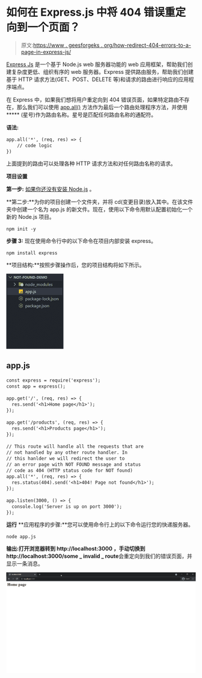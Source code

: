 # 如何在 Express.js 中将 404 错误重定向到一个页面？

> 原文:[https://www . geesforgeks . org/how-redirect-404-errors-to-a-page-in-express-js/](https://www.geeksforgeeks.org/how-to-redirect-404-errors-to-a-page-in-express-js/)

[Express Js](https://www.geeksforgeeks.org/introduction-to-express/) 是一个基于 Node.js web 服务器功能的 web 应用框架，帮助我们创建复杂度更低、组织有序的 web 服务器。Express 提供路由服务，帮助我们创建基于 HTTP 请求方法(GET、POST、DELETE 等)和请求的路由进行响应的应用程序端点。

在 Express 中，如果我们想将用户重定向到 404 错误页面，如果特定路由不存在，那么我们可以使用 [app.all()](https://www.geeksforgeeks.org/express-js-app-all-function/) 方法作为最后一个路由处理程序方法，并使用 ***** (星号)作为路由名称。星号是匹配任何路由名称的通配符。

**语法:**

```
app.all('*', (req, res) => {
    // code logic
})
```

上面提到的路由可以处理各种 HTTP 请求方法和对任何路由名称的请求。

**项目设置**

**第一步:** [如果你还没有安装 Node.js](https://www.geeksforgeeks.org/installation-of-node-js-on-windows/) 。

**第二步:**为你的项目创建一个文件夹，并将 cd(变更目录)放入其中。在该文件夹中创建一个名为 app.js 的新文件。现在，使用以下命令用默认配置初始化一个新的 Node.js 项目。

```
npm init -y
```

**步骤 3:** 现在使用命令行中的以下命令在项目内部安装 express。

```
npm install express
```

**项目结构:**按照步骤操作后，您的项目结构将如下所示。

![](img/a133b761ea2f32f58b357d1ad60684b0.png)

## app.js

```
const express = require('express');
const app = express();

app.get('/', (req, res) => {
  res.send('<h1>Home page</h1>');
});

app.get('/products', (req, res) => {
  res.send('<h1>Products page</h1>');
});

// This route will handle all the requests that are 
// not handled by any other route handler. In 
// this hanlder we will redirect the user to 
// an error page with NOT FOUND message and status
// code as 404 (HTTP status code for NOT found)
app.all('*', (req, res) => {
  res.status(404).send('<h1>404! Page not found</h1>');
});

app.listen(3000, () => {
  console.log('Server is up on port 3000');
});
```

**运行** **应用程序的步骤:**您可以使用命令行上的以下命令运行您的快递服务器。

```
node app.js
```

**输出:**打开浏览器转到 **http://localhost:3000** ，手动切换到**http://localhost:3000/some _ invalid _ route**会重定向到我们的错误页面，并显示一条消息。

![](img/de57a79752903cac9f8e5be4e7cd3a2c.png)